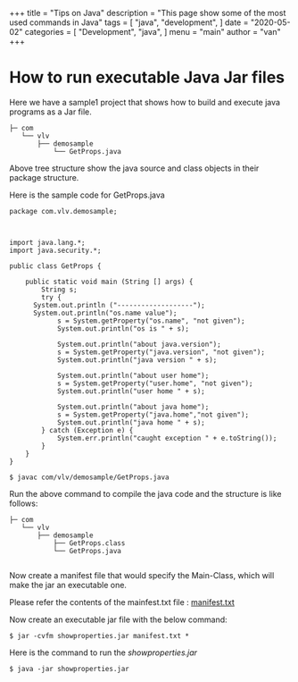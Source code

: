 +++
title = "Tips on Java"
description = "This page show some of the most used commands in Java"
tags = [
    "java",
    "development",
]
date = "2020-05-02"
categories = [
    "Development",
    "java",
]
menu = "main"
author = "van"
+++

# How to run executable Java Jar files

Here we have a sample1 project that shows how to build and execute java programs as a Jar file.

```
├─ com
   └── vlv
       ├── demosample
           └── GetProps.java

```

Above tree structure show the java source and class objects in their package structure.

Here is the sample code for GetProps.java

```
package com.vlv.demosample;



import java.lang.*;
import java.security.*;

public class GetProps {

	public static void main (String [] args) {
		String s;
		try {
      System.out.println ("-------------------");	
      System.out.println("os.name value");
			s = System.getProperty("os.name", "not given");
			System.out.println("os is " + s);

			System.out.println("about java.version");
			s = System.getProperty("java.version", "not given");
			System.out.println("java version " + s);

			System.out.println("about user home");
			s = System.getProperty("user.home", "not given");
			System.out.println("user home " + s);

			System.out.println("about java home");
			s = System.getProperty("java.home","not given");
			System.out.println("java home " + s);
		} catch (Exception e) {
			System.err.println("caught exception " + e.toString());
		}
	}
}

```

```
$ javac com/vlv/demosample/GetProps.java

```

Run the above command to compile the java code and the structure is like follows:

```
├─ com
   └── vlv
       ├── demosample
           ├── GetProps.class
           └── GetProps.java
  
```

Now create a manifest file that would specify the Main-Class, which will make the jar an executable one.

Please refer the contents of the mainfest.txt file : [manifest.txt](https://github.com/vlvanchin/testbed/blob/master/java/sample1/manifest.txt)

Now create an executable jar file with the below command:

```
$ jar -cvfm showproperties.jar manifest.txt *

```

Here is the command to run the *showproperties.jar* 

```
$ java -jar showproperties.jar

```

